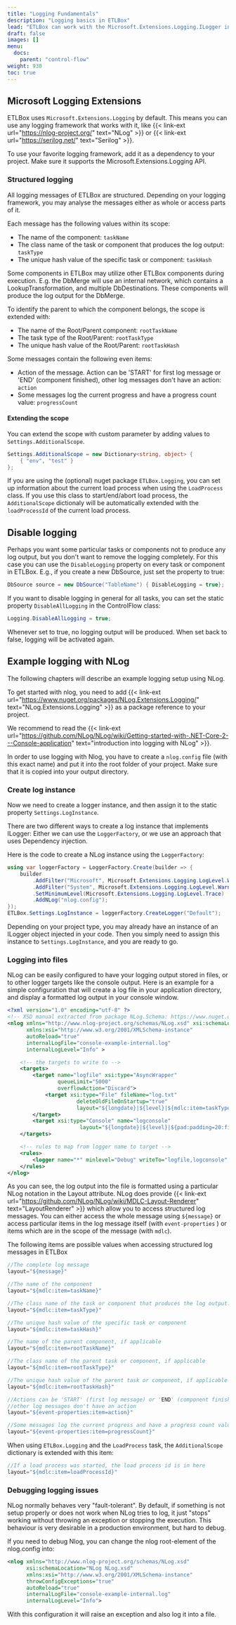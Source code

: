 ```yaml
---
title: "Logging Fundamentals"
description: "Logging basics in ETLBox"
lead: "ETLBox can work with the Microsoft.Extensions.Logging.ILogger interface for logging. This article will show you how to connect ETLBox logging with an existing ILogger instance."
draft: false
images: []
menu:
  docs:
    parent: "control-flow"
weight: 930
toc: true
---
```


## Microsoft Logging Extensions

ETLBox uses `Microsoft.Extensions.Logging` by default. This means you can use any logging framework that works with it, like {{< link-ext url="https://nlog-project.org/" text="NLog" >}} or {{< link-ext url="https://serilog.net/" text="Serilog" >}}.

To use your favorite logging framework, add it as a dependency to your project. Make sure it supports the Microsoft.Extensions.Logging API.

### Structured logging

All logging messages of ETLBox are structured. Depending on your logging framework, you may analyse the messages either as whole or access parts of it. 

Each message has the following values within its scope:

- The name of the component: `taskName`
- The class name of the task or component that produces the log output: `taskType`
- The unique hash value of the specific task or component: `taskHash`

Some components in ETLBox may utilize other ETLBox components during execution. E.g. the DbMerge will use an internal network, which contains a LookupTransformation, and multiple DbDestinations. These components will produce the log output for the DbMerge. 

To identify the parent to which the component belongs, the scope is extended with:
- The name of the Root/Parent component: `rootTaskName`
- The task type of the Root/Parent: `rootTaskType`
- The unique hash value of the Root/Parent: `rootTaskHash`

Some messages contain the following even items: 
- Action of the message. Action can be 'START' for first log message or 'END' (component finished), other log messages don't have an action: `action`
- Some messages log the current progress and have a progress count value: `progressCount`


#### Extending the scope

You can extend the scope with custom parameter by adding values to `Settings.AdditionalScope`.
```C#
Settings.AdditionalScope = new Dictionary<string, object> {
    { "env", "test" }
};
```

If you are using the (optional) nuget package `ETLBox.Logging`, you can set up information about the current load process when using the  `LoadProcess` class. If you use this class to start/end/abort load process, the `AdditionalScope` dictionaly will be automatically extended with the `loadProcessId` of the current load process.

## Disable logging

Perhaps you want some particular tasks or components not to produce any log output, but you don't want to remove the logging completely.
For this case you can use the `DisableLogging` property on every task or component in ETLBox. E.g., if you create a new DbSource, just set the property to true:

```C#
DbSource source = new DbSource("TableName") { DisableLogging = true};
```

If you want to disable logging in general for all tasks, you can set the static property `DisableAllLogging` in the ControlFlow class:

```C#
Logging.DisableAllLogging = true;
```

Whenever set to true, no logging output will be produced. When set back to false, logging will be activated again.


## Example logging with NLog

The following chapters will describe an example logging setup using NLog. 

To get started with nlog, you  need to add {{< link-ext url="https://www.nuget.org/packages/NLog.Extensions.Logging/" text="NLog.Extensions.Logging" >}} as a package reference to your project. 

We recommend to read the {{< link-ext url="https://github.com/NLog/NLog/wiki/Getting-started-with-.NET-Core-2---Console-application" text="introduction into logging with NLog" >}}.

In order to use logging with Nlog, you have to create a `nlog.config` file (with this exact name) and put it into the root folder 
of your project. Make sure that it is copied into your output directory. 

### Create log instance

Now we need to create a logger instance, and then assign it to the static property `Settings.LogInstance`. 

There are two different ways to create a log instance that implements ILogger: Either we can use the `LoggerFactory`, or we use an approach that uses Dependency injection. 

Here is the code to create a NLog instance using the `LoggerFactory`:

```C#
using var loggerFactory = LoggerFactory.Create(builder => {
    builder
        .AddFilter("Microsoft", Microsoft.Extensions.Logging.LogLevel.Warning)
        .AddFilter("System", Microsoft.Extensions.Logging.LogLevel.Warning)
        .SetMinimumLevel(Microsoft.Extensions.Logging.LogLevel.Trace)
        .AddNLog("nlog.config");
});
ETLBox.Settings.LogInstance = loggerFactory.CreateLogger("Default");
```

Depending on your project type, you may already have an instance of an ILogger object injected in your code. Then you simply need to assign this instance to `Settings.LogInstance`, and you are ready to go. 


### Logging into files

NLog can be easily configured to have your logging output stored in files, or to other logger targets like the console output. Here is an example for a simple configuration that will 
create a log file in your application directory, and display a formatted log output in your console window.

```xml
<?xml version="1.0" encoding="utf-8" ?>
<!-- XSD manual extracted from package NLog.Schema: https://www.nuget.org/packages/NLog.Schema-->
<nlog xmlns="http://www.nlog-project.org/schemas/NLog.xsd" xsi:schemaLocation="NLog NLog.xsd"
      xmlns:xsi="http://www.w3.org/2001/XMLSchema-instance"
      autoReload="true"
      internalLogFile="console-example-internal.log"
      internalLogLevel="Info" >

    <!-- the targets to write to -->
    <targets>
        <target name="logfile" xsi:type="AsyncWrapper"
                queueLimit="5000"
                overflowAction="Discard">
            <target xsi:type="File" fileName="log.txt"
                      deleteOldFileOnStartup="true"
                      layout="${longdate}|${level}|${mdlc:item=taskType}|${event-properties:item=action}|${mdlc:item=taskHash}|${mdlc:item=taskName}|${event-properties:item=progressCount}|${message}" />
        </target>
        <target xsi:type="Console" name="logconsole"                      
                       layout="${longdate}|${level}|${pad:padding=20:fixedLength=true:inner=${mdlc:item=taskType}}|${pad:padding=5:fixedLength=true:inner=${event-properties:item=action}}|${pad:padding=5:fixedLength=true:inner=${mdlc:item=taskHash}}|${pad:padding=20:fixedLength=true:inner=${mdlc:item=taskName}}|${message}"  />
    </targets>

    <!-- rules to map from logger name to target -->
    <rules>
        <logger name="*" minlevel="Debug" writeTo="logfile,logconsole" />
    </rules>
</nlog>
```

As you can see, the log output into the file is formatted using a particular NLog notation in the Layout attribute. NLog 
does provide {{< link-ext url="https://github.com/NLog/NLog/wiki/MDLC-Layout-Renderer" text="LayoutRenderer" >}} which allow you to access structured log messages. You can either access the whole message
using `${message}` or access particular items in the log message itself (with `event-properties` ) or items which are in the scope of the message (with `mdlc`). 

The following items are possible values when accessing structured log messages in ETLBox

```C#     
//The complete log message
layout="${message}" 

//The name of the component
layout="${mdlc:item=taskName}"

//The class name of the task or component that produces the log output:
layout="${mdlc:item=taskType}" 

//The unique hash value of the specific task or component
layout="${mdlc:item=taskHash}"

//The name of the parent component, if applicable
layout="${mdlc:item=rootTaskName}"

//The class name of the parent task or component, if applicable
layout="${mdlc:item=rootTaskType}" 

//The unique hash value of the parent task or component, if applicable
layout="${mdlc:item=rootTaskHash}"

//Actions can be 'START' (first log message) or 'END' (component finished)
//other log messages don't have an action
layout="${event-properties:item=action}"

//Some messages log the current progress and have a progress count value
layout="${event-properties:item=progressCount}"
```

When using `ETLBox.Logging` and the `LoadProcess` task, the `AdditionalScope` dictionary is extended with this item:

```C#
//If a load process was started, the load process id is in here
layout="${mdlc:item=loadProcessId}"
```

### Debugging logging issues

NLog normally behaves very "fault-tolerant". By default, if something is not setup properly or does not work
when NLog tries to log, it just "stops" working without throwing an exception or stopping the execution.
This behaviour is very desirable in a production environment, but hard to debug. 

If you need to debug Nlog, you can change the nlog root-element of the nlog.config  into:

```xml
<nlog xmlns="http://www.nlog-project.org/schemas/NLog.xsd"
      xsi:schemaLocation="NLog NLog.xsd"
      xmlns:xsi="http://www.w3.org/2001/XMLSchema-instance"
      throwConfigExceptions="true"
      autoReload="true"
      internalLogFile="console-example-internal.log"
      internalLogLevel="Info">
```

With this configuration it will raise an exception and also log it into a file.